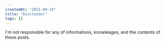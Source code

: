 ```yaml
---
createdAt: "2021-09-19"
title: "Disclaimer"
tags: []
---
```


I'm not responsible for any of informations, knowleages, and the contents of these posts.  